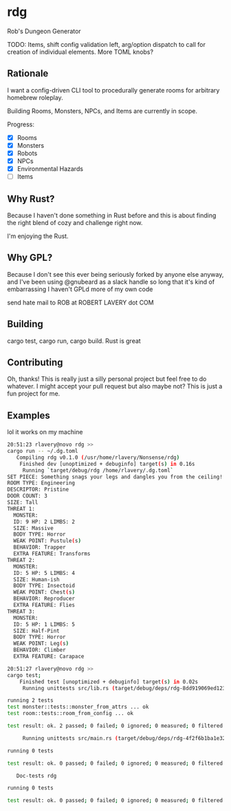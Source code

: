 # rdg
Rob's Dungeon Generator

TODO: Items, shift config validation left, arg/option dispatch to call for creation of individual elements. More TOML knobs?

## Rationale

I want a config-driven CLI tool to procedurally generate rooms for arbitrary homebrew roleplay.

Building Rooms, Monsters, NPCs, and Items are currently in scope.

Progress:

- [x] Rooms
- [x] Monsters
- [x] Robots
- [x] NPCs
- [x] Environmental Hazards
- [ ] Items

## Why Rust?

Because I haven't done something in Rust before and this is about finding the right blend of cozy and challenge right now.

I'm enjoying the Rust.


## Why GPL?

Because I don't see this ever being seriously forked by anyone else anyway, and I've been using @gnubeard as a slack handle so long that it's kind of embarrassing I haven't GPLd more of my own code


send hate mail to ROB at ROBERT LAVERY dot COM

## Building

cargo test, cargo run, cargo build. Rust is great

## Contributing

Oh, thanks! This is really just a silly personal project but feel free to do whatever.
I might accept your pull request but also maybe not? This is just a fun project for me.

## Examples

lol it works on my machine

```bash
20:51:23 rlavery@novo rdg >>
cargo run -- ~/.dg.toml
   Compiling rdg v0.1.0 (/usr/home/rlavery/Nonsense/rdg)
    Finished dev [unoptimized + debuginfo] target(s) in 0.16s
     Running `target/debug/rdg /home/rlavery/.dg.toml`
SET PIECE: Something snags your legs and dangles you from the ceiling!
ROOM TYPE: Engineering
DESCRIPTOR: Pristine
DOOR COUNT: 3
SIZE: Tall
THREAT 1:
  MONSTER:
  ID: 9 HP: 2 LIMBS: 2
  SIZE: Massive
  BODY TYPE: Horror
  WEAK POINT: Pustule(s)
  BEHAVIOR: Trapper
  EXTRA FEATURE: Transforms
THREAT 2:
  MONSTER:
  ID: 5 HP: 5 LIMBS: 4
  SIZE: Human-ish
  BODY TYPE: Insectoid
  WEAK POINT: Chest(s)
  BEHAVIOR: Reproducer
  EXTRA FEATURE: Flies
THREAT 3:
  MONSTER:
  ID: 5 HP: 1 LIMBS: 5
  SIZE: Half-Pint
  BODY TYPE: Horror
  WEAK POINT: Leg(s)
  BEHAVIOR: Climber
  EXTRA FEATURE: Carapace

20:51:27 rlavery@novo rdg >>
cargo test;
    Finished test [unoptimized + debuginfo] target(s) in 0.02s
     Running unittests src/lib.rs (target/debug/deps/rdg-8dd919069ed12359)

running 2 tests
test monster::tests::monster_from_attrs ... ok
test room::tests::room_from_config ... ok

test result: ok. 2 passed; 0 failed; 0 ignored; 0 measured; 0 filtered out; finished in 0.00s

     Running unittests src/main.rs (target/debug/deps/rdg-4f2f6b1ba1e3274c)

running 0 tests

test result: ok. 0 passed; 0 failed; 0 ignored; 0 measured; 0 filtered out; finished in 0.00s

   Doc-tests rdg

running 0 tests

test result: ok. 0 passed; 0 failed; 0 ignored; 0 measured; 0 filtered out; finished in 0.00s
```
